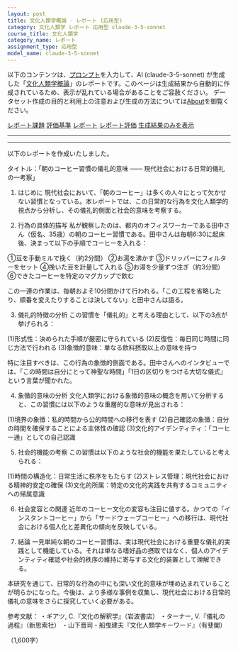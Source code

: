 ```yaml
---
layout: post
title: 文化人類学概論 - レポート (応用型)
category: 文化人類学 レポート 応用型 claude-3-5-sonnet
course_title: 文化人類学
category_name: レポート
assignment_type: 応用型
model_name: claude-3-5-sonnet
---
```


以下のコンテンツは、[プロンプト](http://127.0.0.1:8000/generated/文化人類学/claude-3-5-sonnet/prompt_レポート-応用型.md)を入力して、AI (claude-3-5-sonnet) が生成した「[文化人類学概論](/contents/文化人類学/)」のレポートです。このページは生成結果から自動的に作成されているため、表示が乱れている場合があることをご容赦ください。
データセット作成の目的と利用上の注意および生成の方法については[About](/About)を御覧ください。

[レポート課題](../レポート課題-応用型)
[評価基準](../評価基準-応用型)
[レポート](../レポート-応用型)
[レポート評価](../レポート評価-応用型)
[生成結果のみを表示](http://127.0.0.1:8000/generated/文化人類学/claude-3-5-sonnet/レポート-応用型.md)
  

***
***
  
以下のレポートを作成いたしました。

タイトル：「朝のコーヒー習慣の儀礼的意味 ―― 現代社会における日常的儀礼の一考察」

1. はじめに
現代社会において、「朝のコーヒー」は多くの人々にとって欠かせない習慣となっている。本レポートでは、この日常的な行為を文化人類学的視点から分析し、その儀礼的側面と社会的意味を考察する。

2. 行為の具体的描写
私が観察したのは、都内のオフィスワーカーである田中さん（仮名、35歳）の朝のコーヒー習慣である。田中さんは毎朝6:30に起床後、決まって以下の手順でコーヒーを入れる：

①豆を手動ミルで挽く（約2分間）
②お湯を沸かす
③ドリッパーにフィルターをセット
④挽いた豆を計量して入れる
⑤お湯を少量ずつ注ぎ（約3分間）
⑥できたコーヒーを特定のマグカップで飲む

この一連の作業は、毎朝およそ10分間かけて行われる。「この工程を省略したり、順番を変えたりすることは決してない」と田中さんは語る。

3. 儀礼的特徴の分析
この習慣を「儀礼的」と考える理由として、以下の3点が挙げられる：

(1)形式性：決められた手順が厳密に守られている
(2)反復性：毎日同じ時間に同じ方法で行われる
(3)象徴的意味：単なる飲料摂取以上の意味を持つ

特に注目すべきは、この行為の象徴的側面である。田中さんへのインタビューでは、「この時間は自分にとって神聖な時間」「1日の区切りをつける大切な儀式」という言葉が聞かれた。

4. 象徴的意味の分析
文化人類学における象徴的意味の概念を用いて分析すると、この習慣には以下のような重層的な意味が見出される：

(1)境界の象徴：私的時間から公的時間への移行を表す
(2)自己確認の象徴：自分の時間を確保することによる主体性の確認
(3)文化的アイデンティティ：「コーヒー通」としての自己認識

5. 社会的機能の考察
この習慣は以下のような社会的機能を果たしていると考えられる：

(1)時間の構造化：日常生活に秩序をもたらす
(2)ストレス管理：現代社会における精神的安定の確保
(3)文化的所属：特定の文化的実践を共有するコミュニティへの帰属意識

6. 社会変容との関連
近年のコーヒー文化の変容も注目に値する。かつての「インスタントコーヒー」から「サードウェーブコーヒー」への移行は、現代社会における個人化と差異化の傾向を反映している。

7. 結論
一見単純な朝のコーヒー習慣は、実は現代社会における重要な儀礼的実践として機能している。それは単なる嗜好品の摂取ではなく、個人のアイデンティティ確認や社会的秩序の維持に寄与する文化的装置として理解できる。

本研究を通じて、日常的な行為の中にも深い文化的意味が埋め込まれていることが明らかになった。今後は、より多様な事例を収集し、現代社会における日常的儀礼の意味をさらに探究していく必要がある。

参考文献：
・ギアツ, C.『文化の解釈学』（岩波書店）
・ターナー, V.『儀礼の過程』（新思索社）
・山下晋司・船曳建夫『文化人類学キーワード』（有斐閣）

（1,600字）
